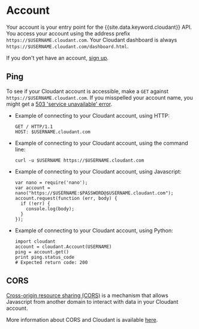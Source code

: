 # Account

Your account is your entry point for the {{site.data.keyword.cloudant}} API.
You access your account using the address prefix
`https://$USERNAME.cloudant.com`.
Your Cloudant dashboard is always
`https://$USERNAME.cloudant.com/dashboard.html`.

If you don't yet have an account, [sign up](https://cloudant.com/sign-up/).

## Ping

To see if your Cloudant account is accessible,
make a `GET` against `https://$USERNAME.cloudant.com`.
If you misspelled your account name,
you might get a [503 'service unavailable' error](http.html#503).

-   Example of connecting to your Cloudant account, using HTTP:

        GET / HTTP/1.1
        HOST: $USERNAME.cloudant.com

-   Example of connecting to your Cloudant account, using the command line:

        curl -u $USERNAME https://$USERNAME.cloudant.com

-   Example of connecting to your Cloudant account, using Javascript:

        var nano = require('nano');
        var account = nano("https://$USERNAME:$PASSWORD@$USERNAME.cloudant.com");
        account.request(function (err, body) {
          if (!err) {
            console.log(body);
          }
        });

-   Example of connecting to your Cloudant account, using Python:

        import cloudant
        account = cloudant.Account(USERNAME)
        ping = account.get()
        print ping.status_code
        # Expected return code: 200

## CORS

[Cross-origin resource sharing (CORS)](http://www.w3.org/TR/cors/) is a
mechanism that allows Javascript from another domain to interact with data in
your Cloudant account.

More information about CORS and Cloudant is available [here](cors.html).
